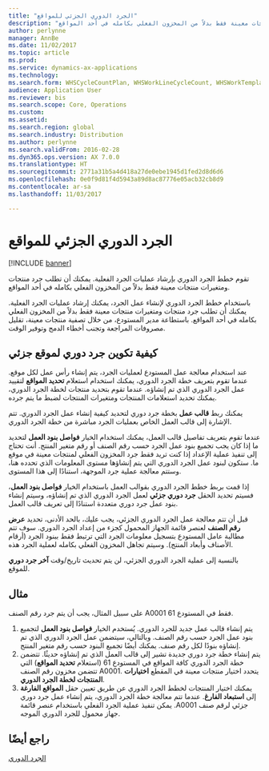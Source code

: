 ```yaml
---
title: "الجرد الدوري الجزئي للمواقع"
description: "تقوم خطط الجرد الدوري‬ بإرشاد عمليات الجرد الفعلية. يمكنك أن تطلب جرد منتجات ومتغيرات منتجات معينة فقط بدلاً من المخزون الفعلي‬ بكامله في أحد المواقع."
author: perlynne
manager: AnnBe
ms.date: 11/02/2017
ms.topic: article
ms.prod: 
ms.service: dynamics-ax-applications
ms.technology: 
ms.search.form: WHSCycleCountPlan, WHSWorkLineCycleCount, WHSWorkTemplateLineGroup, WHSWorkTemplateTable
audience: Application User
ms.reviewer: bis
ms.search.scope: Core, Operations
ms.custom: 
ms.assetid: 
ms.search.region: global
ms.search.industry: Distribution
ms.author: perlynne
ms.search.validFrom: 2016-02-28
ms.dyn365.ops.version: AX 7.0.0
ms.translationtype: HT
ms.sourcegitcommit: 2771a31b5a4d418a27de0ebe1945d1fed2d8d6d6
ms.openlocfilehash: 0e0f9d81f4d5943a89d8ac87776e05acb32cb8d9
ms.contentlocale: ar-sa
ms.lasthandoff: 11/03/2017

---
```


# <a name="partial-location-cycle-counting"></a>الجرد الدوري الجزئي للمواقع

[!INCLUDE [banner](../includes/banner.md)]

تقوم خطط الجرد الدوري‬ بإرشاد عمليات الجرد الفعلية. يمكنك أن تطلب جرد منتجات ومتغيرات منتجات معينة فقط بدلاً من المخزون الفعلي‬ بكامله في أحد المواقع.

باستخدام خطط الجرد الدوري‬ لإنشاء عمل الجرد، يمكنك إرشاد عمليات الجرد الفعلية. يمكنك أن تطلب جرد منتجات ومتغيرات منتجات معينة فقط بدلاً من المخزون الفعلي‬ بكامله في أحد المواقع. باستطاعة مدير المستودع، من خلال تصفية منتجات معينة، تقليل مصروفات المراجعة وتجنب أخطاء الدمج وتوفير الوقت.

## <a name="how-to-configure-partial-location-cycle-counting"></a>كيفية تكوين جرد دوري لموقع جزئي
عند استخدام معالجة عمل المستودع لعمليات الجرد، يتم إنشاء رأس عمل لكل موقع. عندما تقوم بتعريف خطة الجرد الدوري، يمكنك استخدام استعلام **تحديد المواقع‬** لتقييد عمل الجرد الدوري الذي تم إنشاؤه. عندما تقوم بتحديد منتجات لخطة الجرد الدوري، يمكنك تحديد استعلامات المنتجات ومتغيرات المنتجات لضبط ما يتم جرده. 

يمكنك ربط **قالب عمل** بخطة جرد دوري لتحديد كيفية إنشاء عمل الجرد الدوري. تتم الإشارة إلى قالب العمل الخاص بعمليات الجرد مباشرة من خطة الجرد الدوري. 

عندما تقوم بتعريف تفاصيل قالب العمل، يمكنك استخدام الخيار **فواصل بنود العمل** لتحديد ما إذا كان يجب تجميع بنود عمل الجرد حسب رقم الصنف أو رقم متغير المنتج. أنت تحتاج إلى تنفيذ عملية الإعداد إذا كنت تريد فقط جرد المخزون الفعلي لمنتجات معينة في موقع ما. ستكون لبنود عمل الجرد الدوري التي يتم إنشاؤها مستوى المعلومات الذي تحدده هنا، وستتم معالجة عملية جرد الموجهة، استنادًا إلى هذا المستوى. 

إذا قمت بربط خطط الجرد الدوري بقوالب العمل باستخدام الخيار **فواصل بنود العمل**، فسيتم تحديد الحقل **جرد دوري جزئي‬** لعمل الجرد الدوري الذي تم إنشاؤه، وسيتم إنشاء بنود عمل جرد دوري متعددة استنادًا إلى تعريف قالب العمل. 

قبل أن تتم معالجة عمل الجرد الدوري الجزئي، يجب عليك، بالحد الأدنى، تحديد **عرض رقم الصنف** لعنصر قائمة الجهاز المحمول كجزء من إعداد الجرد الدوري. سوف تتم مطالبة عامل المستودع بتسجيل معلومات الجرد التي ترتبط فقط ببنود الجرد (أرقام الأصناف وأبعاد المنتج). وسيتم تجاهل المخزون الفعلي بكامله لعملية الجرد هذه. 

بالنسبة إلى عملية الجرد الدوري الجزئي، لن يتم تحديث تاريخ/وقت **آخر جرد دوري‬** للموقع.

## <a name="example"></a>مثال
على سبيل المثال، يجب أن يتم جرد رقم الصنف A0001 فقط في المستودع 61.

1.  يتم إنشاء قالب عمل جديد للجرد الدوري. يُستخدم الخيار **فواصل بنود العمل‬** لتجميع بنود عمل الجرد حسب رقم الصنف. وبالتالي، سيتضمن عمل الجرد الدوري الذي تم إنشاؤه بنودًا لكل رقم صنف. يمكنك أيضًا تجميع البنود حسب رقم متغير المنتج.
2.  يتم إنشاء خطة جرد دوري جديدة تشير إلى قالب العمل الذي تم إنشاؤه حديثًا. تتضمن خطة الجرد الدوري كافة المواقع في المستودع 61 (استعلام **تحديد المواقع**) التي تتضمن مخزون رقم الصنف A0001. يتحدد اختيار منتجات معينة في المقطع **اختيارات المنتجات لخطة الجرد الدوري‬**.
3.  يمكنك اختيار المنتجات لخطط الجرد الدوري عن طريق تعيين حقل **‬‏‫المواقع الفارغة** إلى **‬‏‫استبعاد الفارغ**. عندما تتم معالجة خطة الجرد الدوري، يتم إنشاء عمل جرد دوري جزئي لرقم صنف A0001.‬ يمكن تنفيذ عملية الجرد الفعلي باستخدام عنصر قائمة جهاز محمول للجرد الدوري الموجه.



<a name="see-also"></a>راجع أيضًا
--------

[الجرد الدوري](cycle-counting.md)


